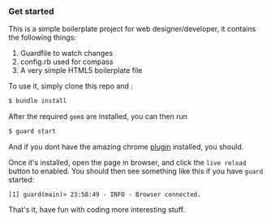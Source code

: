 ### Get started

This is a simple boilerplate project for web designer/developer, it contains the following things:

1.	Guardfile to watch changes
2.	config.rb used for compass
3.	A very simple HTML5 boilerplate file

To use it, simply clone this repo and :

```sh
$ bundle install
```

After the required `gem`s are installed, you can then run 

```sh
$ guard start
```

And if you dont have the amazing chrome [plugin](https://chrome.google.com/webstore/detail/livereload/jnihajbhpnppcggbcgedagnkighmdlei) installed, you should. 

Once it's installed, open the page in browser, and click the `live reload` button to enabled. You should then see something like this if you have `guard` started:

```
[1] guard(main)> 23:58:49 - INFO - Browser connected.
```

That's it, have fun with coding more interesting stuff.